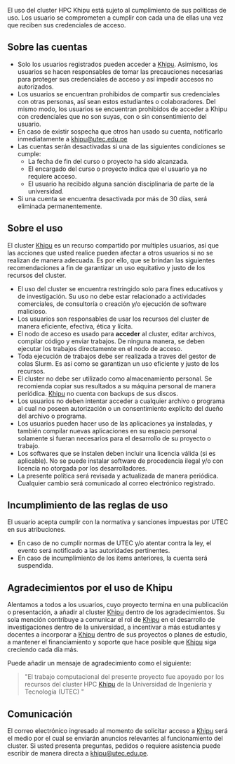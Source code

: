 [mail-khipu]: mailto:khipu@utec.edu.pe
[web-khipu]: https://web.khipu.utec.edu.pe

El uso del cluster HPC Khipu está sujeto al cumplimiento de sus políticas de uso. Los usuario se comprometen a cumplir con cada una de ellas una vez que reciben sus credenciales de acceso.

## Sobre las cuentas

- Solo los usuarios registrados pueden acceder a [Khipu][web-khipu]. Asimismo, los usuarios se hacen responsables de tomar las precauciones necesarias para proteger sus credenciales de acceso y así impedir accesos no autorizados. 
- Los usuarios se encuentran prohibidos de compartir sus credenciales con otras personas, así sean estos estudiantes o colaboradores. Del mismo modo, los usuarios se encuentran prohibidos de acceder a Khipu con credenciales que no son suyas, con o sin consentimiento del usuario. 
- En caso de existir sospecha que otros han usado su cuenta, notificarlo inmediatamente a [khipu@utec.edu.pe][mail-khipu]
- Las cuentas serán desactivadas si una de las siguientes condiciones se cumple:
  - La fecha de fin del curso o proyecto ha sido alcanzada.
  - El encargado del curso o proyecto indica que el usuario ya no requiere acceso.
  - El usuario ha recibido alguna sanción disciplinaria de parte de la universidad.
- Si una cuenta se encuentra desactivada por más de 30 días, será eliminada permanentemente. 


## Sobre el uso

El cluster [Khipu][web-khipu] es un recurso compartido por multiples usuarios, así que las acciones que usted realice pueden afectar a otros usuarios si no se realizan de manera adecuada. Es por ello, que se brindan las siguientes recomendaciones a fin de garantizar un uso equitativo y justo de los recursos del cluster.

  - El uso del cluster se encuentra restringido solo para fines educativos y de investigación. Su uso no debe estar relacionado a actividades comerciales, de consultoría o creación y/o ejecución de software malicioso.
  - Los usuarios son responsables de usar los recursos del cluster de manera eficiente, efectiva, ética y lícita.
  - El nodo de acceso es usado para **acceder** al cluster, editar archivos, compilar código y enviar trabajos. De ninguna manera, se deben ejecutar los trabajos directamente en el nodo de acceso.
  - Toda ejecución de trabajos debe ser realizada a traves del gestor de colas Slurm. Es así como se garantizan un uso eficiente y justo de los recursos.
  - El cluster no debe ser utilizado como almacenamiento personal. Se recomienda copiar sus resultados a su máquina personal de manera periódica. [Khipu][web-khipu] no cuenta con backups de sus discos.
  - Los usuarios no deben intentar acceder a cualquier archivo o programa al cual no poseen autorización o un consentimiento explícito del dueño del archivo o programa.
  - Los usuarios pueden hacer uso de las aplicaciones ya instaladas, y también compilar nuevas aplicaciones en su espacio personal solamente si fueran necesarios para el desarrollo de su proyecto o trabajo.
  - Los softwares que se instalen deben incluir una licencia válida (si es aplicable). No se puede instalar software de procedencia ilegal y/o con licencia no otorgada por los desarrolladores.
  - La presente política será revisada y actualizada de manera periódica. Cualquier cambio será comunicado al correo electrónico registrado.

## Incumplimiento de las reglas de uso

El usuario acepta cumplir con la normativa y sanciones impuestas por UTEC en sus atribuciones. 
  - En caso de no cumplir normas de UTEC y/o atentar contra la ley, el evento será notificado a las autoridades pertinentes. 
  - En caso de incumplimiento de los items anteriores, la cuenta será suspendida. 

## Agradecimientos por el uso de Khipu

Alentamos a todos a los usuarios, cuyo proyecto termina en una publicación o presentación, a añadir al cluster [Khipu][web-khipu] dentro de los agradecimientos. Su sola mención contribuye a comunicar el rol de [Khipu][web-khipu] en el desarrollo de investigaciones dentro de la universidad, a incentivar a más estudiantes y docentes a incorporar a [Khipu][web-khipu] dentro de sus proyectos o planes de estudio, a mantener el financiamiento y soporte que hace posible que [Khipu][web-khipu] siga creciendo cada día más. 

Puede añadir un mensaje de agradecimiento como el siguiente:

> "El trabajo computacional del presente proyecto fue apoyado por los recursos del cluster HPC [Khipu][web-khipu] de la Universidad de Ingeniería y Tecnología (UTEC) "

## Comunicación

El correo electrónico ingresado al momento de solicitar acceso a [Khipu][web-khipu] será el medio por el cual se enviarán anuncios relevantes al funcionamiento del cluster. Si usted presenta preguntas, pedidos o requiere asistencia puede escribir de manera directa a [khipu@utec.edu.pe][mail-khipu]. 